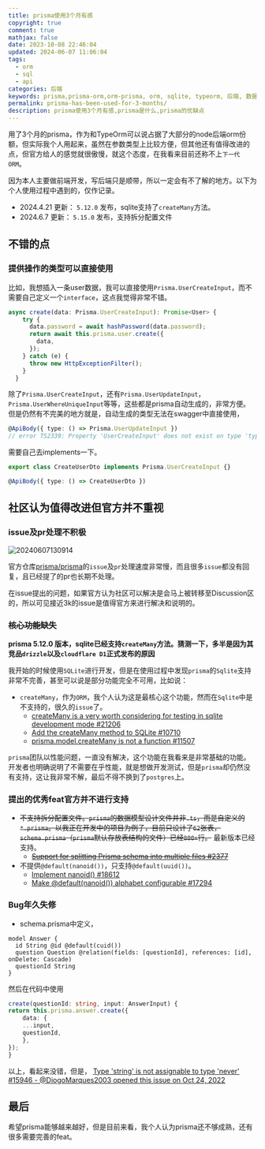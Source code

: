 ```yaml
---
title: prisma使用3个月有感
copyright: true
comment: true
mathjax: false
date: 2023-10-08 22:46:04
updated: 2024-06-07 11:06:04
tags:
  - orm
  - sql
  - api
categories: 后端
keywords: prisma,prisma-orm,orm-prisma, orm, sqlite, typeorm, 后端, 数据库,drizzle, cloudflare,d1,api,drizzle-orm,create,createMany,node,ts
permalink: prisma-has-been-used-for-3-months/
description: prisma使用3个月有感,prisma是什么,prisma的优缺点
---
```

用了3个月的prisma，作为和TypeOrm可以说占据了大部分的node后端orm份额，但实际我个人用起来，虽然在参数类型上比较方便，但其他还有值得改进的点，但官方给人的感觉就很傲慢，就这个态度，在我看来目前还称不上`下一代ORM`。

因为本人主要做前端开发，写后端只是顺带，所以一定会有不了解的地方。以下为个人使用过程中遇到的，仅作记录。

- 2024.4.21 更新： `5.12.0` 发布，sqlite支持了`createMany`方法。
- 2024.6.7 更新： `5.15.0` 发布，支持拆分配置文件
<!-- more -->
## 不错的点

### 提供操作的类型可以直接使用

比如，我想插入一条user数据，我可以直接使用`Prisma.UserCreateInput`，而不需要自己定义一个`interface`，这点我觉得非常不错。

```ts
async create(data: Prisma.UserCreateInput): Promise<User> {
    try {
      data.password = await hashPassword(data.password);
      return await this.prisma.user.create({
        data,
      });
    } catch (e) {
      throw new HttpExceptionFilter();
    }
  }
```

除了`Prisma.UserCreateInput`，还有`Prisma.UserUpdateInput`，`Prisma.UserWhereUniqueInput`等等，这些都是prisma自动生成的，非常方便。但是仍然有不完美的地方就是，自动生成的类型无法在swagger中直接使用，

```ts
@ApiBody({ type: () => Prisma.UserUpdateInput })
// error TS2339: Property 'UserCreateInput' does not exist on type 'typeof Prisma'.
```

需要自己去implements一下。

```ts
export class CreateUserDto implements Prisma.UserCreateInput {}

@ApiBody({ type: () => CreateUserDto })
```

## 社区认为值得改进但官方并不重视

### issue及pr处理不积极

![20240607130914](https://cdn.zyha.cn/blog/20240607130914.png?x-oss-process=style/blog)

官方仓库[prisma/prisma](https://github.com/prisma/prisma)的`issue`及`pr`处理速度非常慢，而且很多`issue`都没有回复，且已经提了的pr也长期不处理。

在issue提出的问题，如果官方认为社区可以解决是会马上被转移至Discussion区的，所以可见接近3k的issue是值得官方来进行解决和说明的。

### ~~核心功能缺失~~

**prisma 5.12.0 版本，sqlite已经支持`createMany`方法。猜测一下，多半是因为其竞品`drizzle`以及`cloudflare D1`正式发布的原因**

我开始的时候使用`SQLite`进行开发，但是在使用过程中发现`prisma`的`Sqlite`支持非常不完善，甚至可以说是部分功能完全不可用，比如说：

- `createMany`，作为`ORM`，我个人认为这是最核心这个功能，然而在`Sqlite`中是不支持的，很久的`issue`了。
  - [createMany is a very worth considering for testing in sqlite development mode #21206](https://github.com/prisma/prisma/issues/21206)
  - [Add the createMany method to SQLite #10710](https://github.com/prisma/prisma/issues/10710)
  - [prisma.model.createMany is not a function #11507](https://github.com/prisma/prisma/issues/11507)

`prisma`团队以性能问题，一直没有解决，这个功能在我看来是非常基础的功能。开发者也明确说明了不需要在乎性能，就是想做开发测试，但是`prisma`却仍然没有支持，这让我非常不解，最后不得不换到了`postgres`上。

### 提出的优秀feat官方并不进行支持

- ~~不支持拆分配置文件。`prisma`的数据模型设计文件并非`.ts`，而是自定义的`*.prisma`。以我正在开发中的项目为例子，目前只设计了`62`张表，`schema.prisma`（`prisma`默认存放表结构的文件）已经`800+`行。~~ 最新版本已经支持。
  - ~~[Support for splitting Prisma schema into multiple files #2377](https://github.com/prisma/prisma/issues/2377)~~
- 不提供`@default(nanoid())`，只支持`@default(uuid())`。
  - [Implement nanoid() #18612](https://github.com/prisma/prisma/issues/18612)
  - [Make @default(nanoid()) alphabet configurable #17294](https://github.com/prisma/prisma/issues/17294)

### Bug年久失修

- schema.prisma中定义，

```prisma
model Answer {
  id String @id @default(cuid())
  question Question @relation(fields: [questionId], references: [id], onDelete: Cascade)
  questionId String
}
```

然后在代码中使用

```ts
create(questionId: string, input: AnswerInput) {
return this.prisma.answer.create({
    data: {
    ...input,
    questionId,
    },
});
}
```

以上，看起来没错，但是， [Type 'string' is not assignable to type 'never' #15946 - @DiogoMarques2003 opened this issue on Oct 24, 2022](https://github.com/prisma/prisma/issues/15946)

## 最后

希望prisma能够越来越好，但是目前来看，我个人认为prisma还不够成熟，还有很多需要完善的feat。
